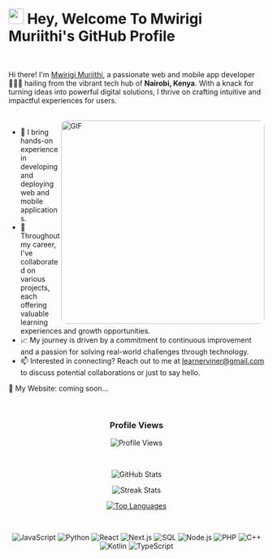 <h1><img src="https://emojis.slackmojis.com/emojis/images/1531849430/4246/blob-sunglasses.gif?1531849430" width="30"/> Hey, Welcome To Mwirigi Muriithi's GitHub Profile</h1>

<br>

Hi there! I'm [Mwirigi Muriithi](https://www.mwirigi.github.io/), a passionate web and mobile app developer 👨🏻‍💻 hailing from the vibrant tech hub of <b>Nairobi, Kenya</b>. With a knack for turning ideas into powerful digital solutions, I thrive on crafting intuitive and impactful experiences for users.

<br>

<img align="right" width="400px" alt="GIF" style="border-radius: 10px;" src="https://i.pinimg.com/originals/f1/e7/34/f1e734f9cade86fe737a9aa404ad5677.gif" />

- 💼 I bring hands-on experience in developing and deploying web and mobile applications.
- 🚀 Throughout my career, I've collaborated on various projects, each offering valuable learning experiences and growth opportunities.
- 📈 My journey is driven by a commitment to continuous improvement and a passion for solving real-world challenges through technology.
- 📫 Interested in connecting? Reach out to me at [learnerviner@gmail.com](mailto:learnerviner@gmail.com) to discuss potential collaborations or just to say hello.

🔗 My Website: coming soon...

<br>

<h3 align="center">Profile Views</h3> 
<p align="center"> <img src="https://profile-counter.glitch.me/mwirigi/count.svg" alt="Profile Views" /> </p>

<br>

<p align="center">
  <img src="https://github-readme-stats.vercel.app/api?username=MwirigiMuriithi&show_icons=true&locale=en" alt="GitHub Stats" />
</p>

<p align="center">
  <img src='https://streak-stats.demolab.com/?user=MwirigiMuriithi' alt="Streak Stats" />
</p>

<p align="center">
  <a href="https://github.com/anuraghazra/github-readme-stats">
    <img src="https://github-readme-stats.vercel.app/api/top-langs/?username=MwirigiMuriithi&layout=compact&langs_count=10" alt="Top Languages">
  </a>
</p>


<br>

<p align="center">
  <img src="https://img.shields.io/badge/-JavaScript-black?style=flat-square&logo=javascript" alt="JavaScript" />
  <img src="https://img.shields.io/badge/-Python-black?style=flat-square&logo=python" alt="Python" />
  <img src="https://img.shields.io/badge/-React-black?style=flat-square&logo=react" alt="React" />
  <img src="https://img.shields.io/badge/-Next.js-black?style=flat-square&logo=nextdotjs" alt="Next.js" />
  <img src="https://img.shields.io/badge/-SQL-black?style=flat-square&logo=sqlite" alt="SQL" />
  <img src="https://img.shields.io/badge/-Node.js-black?style=flat-square&logo=node.js" alt="Node.js" />
  <img src="https://img.shields.io/badge/-PHP-black?style=flat-square&logo=php" alt="PHP" />
  <img src="https://img.shields.io/badge/-C++-black?style=flat-square&logo=cplusplus" alt="C++" />
  <img src="https://img.shields.io/badge/-Kotlin-black?style=flat-square&logo=kotlin" alt="Kotlin" />
  <img src="https://img.shields.io/badge/-TypeScript-black?style=flat-square&logo=typescript" alt="TypeScript" />
</p>






